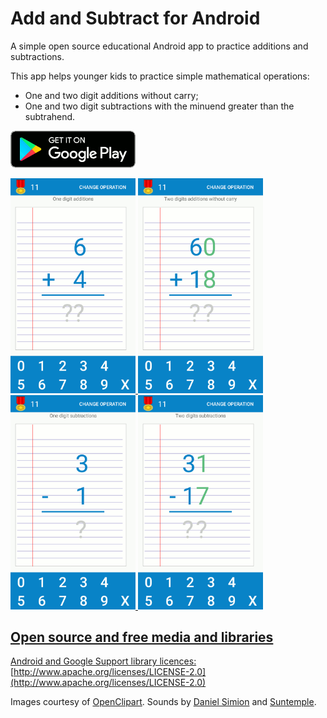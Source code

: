 # Add and Subtract for Android

A simple open source educational Android app to practice additions 
and subtractions. 

This app helps younger kids to practice simple mathematical operations:

* One and two digit additions without carry;
* One and two digit subtractions with the minuend greater than the subtrahend.

<a href="https://play.google.com/store/apps/details?id=org.epm.math">
<img src="https://github.com/epman/mathops_android/raw/master/docs/imgs/gen.png" width="200" >
</a?>

<img src="https://github.com/epman/mathops_android/raw/master/docs/imgs/s_en_1.png" width="200" > <img src="https://github.com/epman/mathops_android/raw/master/docs/imgs/s_en_2.png" width="200" >
<img src="https://github.com/epman/mathops_android/raw/master/docs/imgs/s_en_3.png" width="200" > <img src="https://github.com/epman/mathops_android/raw/master/docs/imgs/s_en_4.png" width="200" >


## Open source and free media and libraries

Android and Google Support library licences: [http://www.apache.org/licenses/LICENSE-2.0](http://www.apache.org/licenses/LICENSE-2.0)

Images courtesy of [OpenClipart](http://openclipart.org). 
Sounds by [Daniel Simion](http://www.soundbible.com) and [Suntemple](https://freesound.org/people/suntemple).

